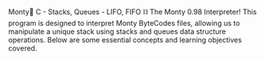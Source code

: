 Monty💫
C - Stacks, Queues - LIFO, FIFO ⛓
The Monty 0.98 Interpreter! This program is designed to interpret Monty ByteCodes files, allowing us to manipulate a unique stack using stacks and queues data structure operations. Below are some essential concepts and learning objectives covered.
